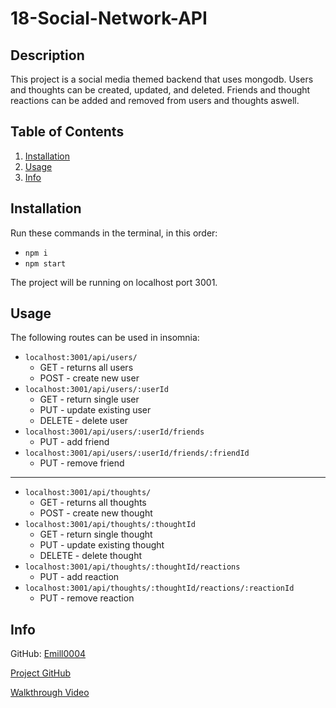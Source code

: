 # 18-Social-Network-API
  
  ## Description
  This project is a social media themed backend that uses mongodb. Users and thoughts can be created, updated, and deleted. Friends and thought reactions can be added and removed from users and thoughts aswell.

  ## Table of Contents
  1. [Installation](#installation)
  2. [Usage](#usage)
  6. [Info](#info)
  
  ## Installation
  Run these commands in the terminal, in this order:
  * `npm i`
  * `npm start`
  
  The project will be running on localhost port 3001.

  ## Usage
  The following routes can be used in insomnia:
  * `localhost:3001/api/users/`
    * GET - returns all users
    * POST - create new user
  * `localhost:3001/api/users/:userId`
    * GET - return single user
    * PUT - update existing user
    * DELETE - delete user
  * `localhost:3001/api/users/:userId/friends`
    * PUT - add friend
  * `localhost:3001/api/users/:userId/friends/:friendId`
    * PUT - remove friend
  ---
  * `localhost:3001/api/thoughts/`
    * GET - returns all thoughts
    * POST - create new thought
  * `localhost:3001/api/thoughts/:thoughtId`
    * GET - return single thought
    * PUT - update existing thought
    * DELETE - delete thought
  * `localhost:3001/api/thoughts/:thoughtId/reactions`
    * PUT - add reaction
  * `localhost:3001/api/thoughts/:thoughtId/reactions/:reactionId`
    * PUT - remove reaction

  ## Info
  GitHub: [Emill0004](https://github.com/Emill0004)
  
  [Project GitHub](https://github.com/Emill0004/18-Social-Network-API)

  [Walkthrough Video](https://drive.google.com/file/d/1TE6iq61UaOgLQg2QsrRVdLWniw6-YuxJ/view)
